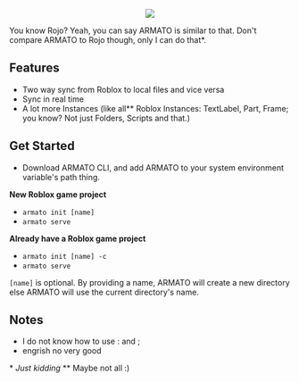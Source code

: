 
<p  align="center"><img  src="https://i.imgur.com/QED8iCE.png" /></p>

You know Rojo? Yeah, you can say ARMATO is similar to that. Don't compare ARMATO to Rojo though, only I can do that*.

## Features
- Two way sync from Roblox to local files and vice versa
- Sync in real time
- A lot more Instances (like all** Roblox Instances: TextLabel, Part, Frame; you know? Not just Folders, Scripts and that.)

  

## Get Started
- Download ARMATO CLI, and add ARMATO to your system environment variable's path thing.

**New Roblox game project**
- `armato init [name]`
- `armato serve`

**Already have a Roblox game project**
- `armato init [name] -c`
- `armato serve`

`[name]` is optional. By providing a name, ARMATO will create a new directory else ARMATO will use the current directory's name.

## Notes
- I do not know how to use : and ;
- engrish no very good

\* *Just kidding*
\*\* Maybe not all :)